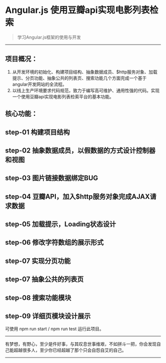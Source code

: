 # Angular.js 使用豆瓣api实现电影列表检索


> 学习Angular.js框架的使用与开发


-------------------

 
 

项目概况：
-------

1.	从开发环境的初始化、构建项目结构、抽象数据成员、$http服务对象、加载提示、分页功能、抽象公共的列表页、搜索功能几个方面完成一个基于angular开发网站的全流程。
2.	以线上生产环境要求代码规范，致力于编写高可维护、通用性强的代码。实现一个使用豆瓣api实现电影列表检索平台的基本功能。




核心功能：
-----

## step-01 构建项目结构

## step-02 抽象数据成员，以假数据的方式设计控制器和视图

## step-03 图片链接数据绑定BUG

## step-04 豆瓣API，加入$http服务对象完成AJAX请求数据

## step-05 加载提示，Loading状态设计

## step-06 修改字符数组的展示形式

## step-07 实现分页功能

## step-07 抽象公共的列表页

## step-08 搜索功能模块

## step-09 详细页模块设计展示

可使用 npm run start / npm run test 运行此项目。

----

有梦想，有野心，至少是件好事，与其叹息世事维艰，不如拼斗一把，你会发现自己能超越很多人，至少你已经超越了那个只会自怨自艾的自己。

----------
